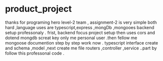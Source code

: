 # product_project


thanks for programing hero level-2 team ,
assignment-2 is very simple both hard ,language uses are typescript,express ,mongDb ,mongooes backend setup professonaly .
frist, backend focus project setup  then uses cors and dotend mongdb screat key only me personal user .then fellow me mongoose documention step by step work now .
typescript interface create and schema ,model ,next create me file routers ,controller ,service ..part by follow this professonal code .




